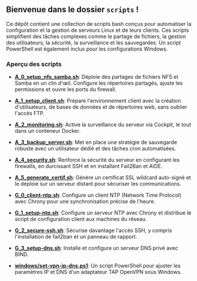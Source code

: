## Bienvenue dans le dossier `scripts` !

Ce dépôt contient une collection de scripts bash conçus pour automatiser la configuration et la gestion de serveurs Linux et de leurs clients. Ces scripts simplifient des tâches complexes comme le partage de fichiers, la gestion des utilisateurs, la sécurité, la surveillance et les sauvegardes. Un script PowerShell est également inclus pour les configurations Windows.

### Aperçu des scripts

*   **[A_0_setup_nfs_samba.sh](https://github.com/AnthonyCodeDev/HEH-2025-ProjetLinux/blob/main/anthonycodedev-heh-2025-projetlinux/scripts/A_0_setup_nfs_samba.sh)**: Déploie des partages de fichiers NFS et Samba en un clin d'œil. Configure les répertoires partagés, ajuste les permissions et ouvre les ports du firewall.

*   **[A_1_setup_client.sh](https://github.com/AnthonyCodeDev/HEH-2025-ProjetLinux/blob/main/anthonycodedev-heh-2025-projetlinux/scripts/A_1_setup_client.sh)**: Prépare l'environnement client avec la création d'utilisateurs, de bases de données et de répertoires web, sans oublier l'accès FTP.

*   **[A_2_monitoring.sh](https://github.com/AnthonyCodeDev/HEH-2025-ProjetLinux/blob/main/anthonycodedev-heh-2025-projetlinux/scripts/A_2_monitoring.sh)**: Active la surveillance du serveur via Cockpit, le tout dans un conteneur Docker.

*   **[A_3_backup_server.sh](https://github.com/AnthonyCodeDev/HEH-2025-ProjetLinux/blob/main/anthonycodedev-heh-2025-projetlinux/scripts/A_3_backup_server.sh)**: Met en place une stratégie de sauvegarde robuste avec un utilisateur dédié et des tâches cron automatisées.

*   **[A_4_security.sh](https://github.com/AnthonyCodeDev/HEH-2025-ProjetLinux/blob/main/anthonycodedev-heh-2025-projetlinux/scripts/A_4_security.sh)**: Renforce la sécurité du serveur en configurant les firewalls, en durcissant SSH et en installant Fail2Ban et AIDE.

*   **[A_5_generate_certif.sh](https://github.com/AnthonyCodeDev/HEH-2025-ProjetLinux/blob/main/anthonycodedev-heh-2025-projetlinux/scripts/A_5_generate_certif.sh)**: Génère un certificat SSL wildcard auto-signé et le déploie sur un serveur distant pour sécuriser les communications.

*   **[G_0_client-ntp.sh](https://github.com/AnthonyCodeDev/HEH-2025-ProjetLinux/blob/main/anthonycodedev-heh-2025-projetlinux/scripts/G_0_client-ntp.sh)**: Configure un client NTP (Network Time Protocol) avec Chrony pour une synchronisation précise de l'heure.

*   **[G_1_setup-ntp.sh](https://github.com/AnthonyCodeDev/HEH-2025-ProjetLinux/blob/main/anthonycodedev-heh-2025-projetlinux/scripts/G_1_setup-ntp.sh)**: Configure un serveur NTP avec Chrony et distribue le script de configuration client aux machines du réseau.

*   **[G_2_secure-ssh.sh](https://github.com/AnthonyCodeDev/HEH-2025-ProjetLinux/blob/main/anthonycodedev-heh-2025-projetlinux/scripts/G_2_secure-ssh.sh)**: Sécurise davantage l'accès SSH, y compris l'installation de fail2ban et un panneau de rapport.

*   **[G_3_setup-dns.sh](https://github.com/AnthonyCodeDev/HEH-2025-ProjetLinux/blob/main/anthonycodedev-heh-2025-projetlinux/scripts/G_3_setup-dns.sh)**: Installe et configure un serveur DNS privé avec BIND.

*   **[windows/set-vpn-ip-dns.ps1](https://github.com/AnthonyCodeDev/HEH-2025-ProjetLinux/blob/main/anthonycodedev-heh-2025-projetlinux/scripts/windows/set-vpn-ip-dns.ps1)**: Un script PowerShell pour ajuster les paramètres IP et DNS d'un adaptateur TAP OpenVPN sous Windows.
